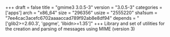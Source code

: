 +++
draft = false
title = "gmime3 3.0.5-3"
version = "3.0.5-3"
categories = ['apps']
arch = "x86_64"
size = "296356"
usize = "2555220"
sha1sum = "7ee4cac3acefc6702aaaaccad789f92ab8e8df94"
depends = "['glib2>=2.60.3', 'gpgme', 'libidn>=1.35']"
+++
Library and set of utilities for the creation and parsing of messages using MIME (version 3)